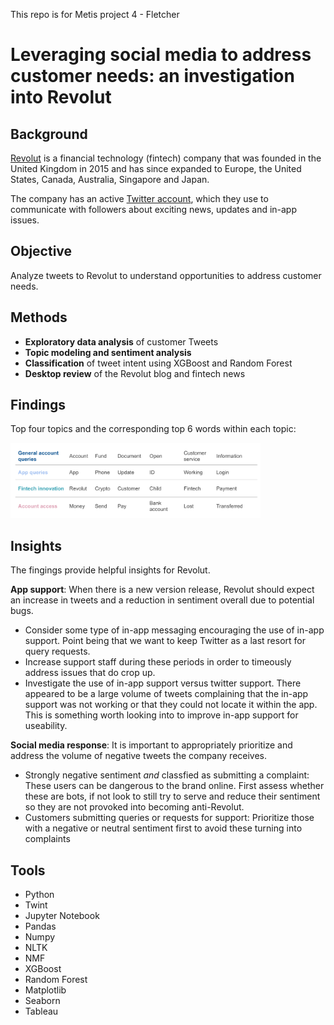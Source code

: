 This repo is for Metis project 4 - Fletcher

# Leveraging social media to address customer needs: an investigation into Revolut

## Background

[Revolut](https://www.revolut.com/en-US) is a financial technology (fintech) company that was founded in the United Kingdom in 2015 and has since expanded to Europe, the United States, Canada, Australia, Singapore and Japan.

The company has an active [Twitter account](https://www.revolut.com/en-US), which they use to communicate with followers about exciting news, updates and in-app issues. 

## Objective

Analyze tweets to Revolut to understand opportunities to address customer needs.

## Methods

* **Exploratory data analysis** of customer Tweets
* **Topic modeling and sentiment analysis** 
* **Classification** of tweet intent using XGBoost and Random Forest
* **Desktop review** of the Revolut blog and fintech news

## Findings

Top four topics and the corresponding top 6 words within each topic:

<img src="02-ghimages/rev_topics.png" alt="topics" width="400"/>

## Insights

The fingings provide helpful insights for Revolut.

**App support**: When there is a new version release, Revolut should expect an increase in tweets and a reduction in sentiment overall due to potential bugs.
* Consider some type of in-app messaging encouraging the use of in-app support. Point being that we want to keep Twitter as a last resort for query requests.
* Increase support staff during these periods in order to timeously address issues that do crop up.
* Investigate the use of in-app support versus twitter support. There appeared to be a large volume of tweets complaining that the in-app support was not working or that they could not locate it within the app. This is something worth looking into to improve in-app support for useability.

**Social media response**: It is important to appropriately prioritize and address the volume of negative tweets the company receives.
* Strongly negative sentiment _and_ classfied as submitting a complaint: These users can be dangerous to the brand online. First assess whether these are bots, if not look to still try to serve and reduce their sentiment so they are not provoked into becoming anti-Revolut.
* Customers submitting queries or requests for support: Prioritize those with a negative or neutral sentiment first to avoid these turning into complaints

## Tools
* Python
* Twint
* Jupyter Notebook
* Pandas
* Numpy
* NLTK
* NMF
* XGBoost
* Random Forest
* Matplotlib
* Seaborn
* Tableau